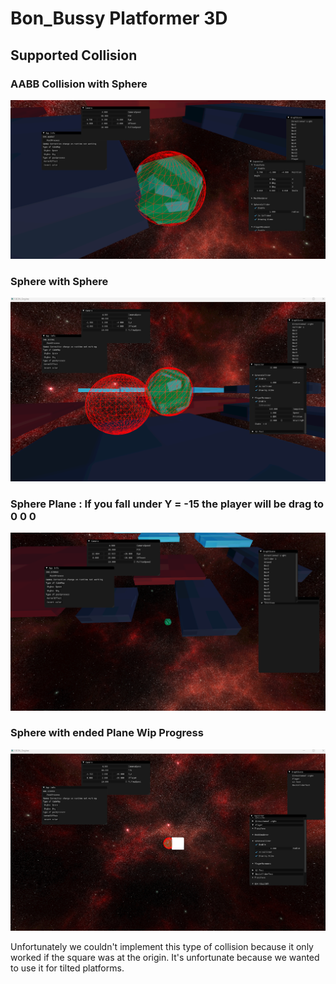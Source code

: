 # Bon_Bussy Platformer 3D



## Supported Collision 
### AABB Collision with Sphere 
![](./ReadmeScreenShot/AABBSphereCollision.png)
### Sphere with Sphere
![](./ReadmeScreenShot/Sphere.png)

### Sphere Plane : If you fall under Y = -15 the player will be drag to 0 0 0
![](./ReadmeScreenShot/Gravity.png)

### Sphere with ended Plane Wip Progress
![](./ReadmeScreenShot/EndendPlaneForeQuad.png)

Unfortunately we couldn't implement this type of collision because it only worked if the square was at the origin.
 It's unfortunate because we wanted to use it for tilted platforms.


